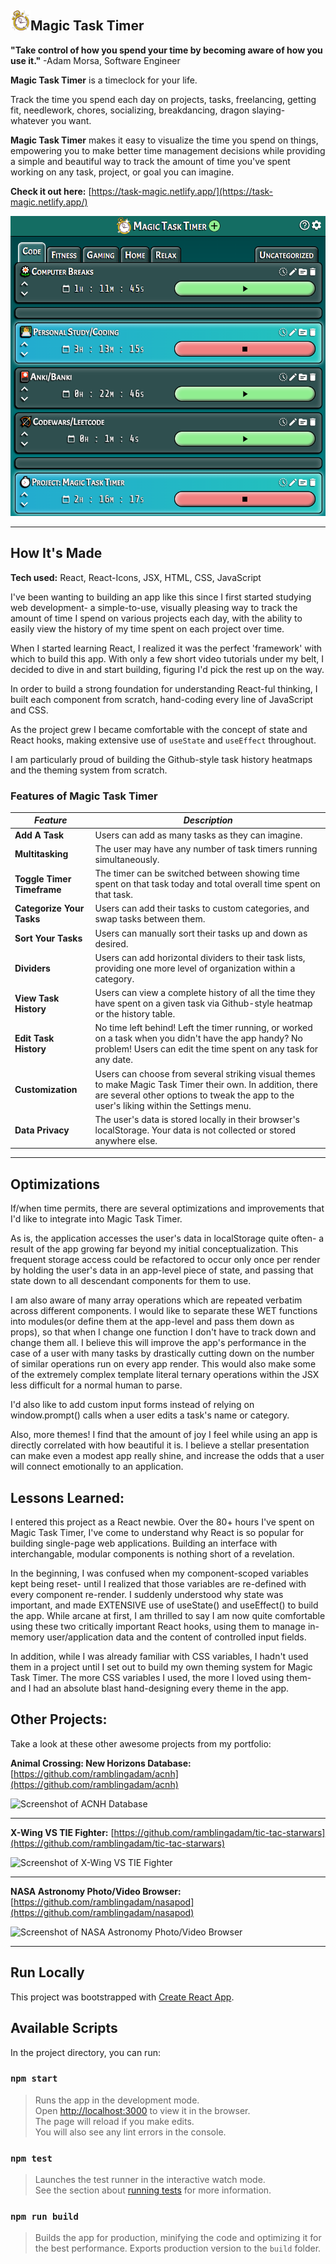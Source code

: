 ## ![Logo](./public/favicon-32x32.png)Magic Task Timer

**"Take control of how you spend your time by becoming aware of how you use it."** -Adam Morsa, Software Engineer

**Magic Task Timer** is a timeclock for your life.

Track the time you spend each day on projects, tasks, freelancing, getting fit, needlework, chores, socializing, breakdancing, dragon slaying- whatever you want. 

**Magic Task Timer** makes it easy to visualize the time you spend on things, empowering you to make better time management decisions while providing a simple and beautiful way to track the amount of time you've spent working on any task, project, or goal you can imagine.

**Check it out here:** [https://task-magic.netlify.app/](https://task-magic.netlify.app/)

![Screenshot of Magic Task Timer](./public/screenshot.png)

---

## How It's Made
**Tech used:** React, React-Icons, JSX, HTML, CSS, JavaScript

I've been wanting to building an app like this since I first started studying web development- a simple-to-use, visually pleasing way to track the amount of time I spend on various projects each day, with the ability to easily view the history of my time spent on each project over time.

When I started learning React, I realized it was the perfect 'framework' with which to build this app. With only a few short video tutorials under my belt, I decided to dive in and start building, figuring I'd pick the rest up on the way.

In order to build a strong foundation for understanding React-ful thinking, I built each component from scratch, hand-coding every line of JavaScript and CSS.

As the project grew I became comfortable with the concept of state and React hooks, making extensive use of <code>useState</code> and <code>useEffect</code> throughout.

I am particularly proud of building the Github-style task history heatmaps and the theming system from scratch.

### Features of Magic Task Timer

| *Feature*|*Description*|
|---|---|
| **Add A Task** | Users can add as many tasks as they can imagine. |
| **Multitasking** | The user may have any number of task timers running simultaneously. |
| **Toggle Timer Timeframe** | The timer can be switched between showing time spent on that task today and total overall time spent on that task. |
| **Categorize Your Tasks** | Users can add their tasks to custom categories, and swap tasks between them. |
| **Sort Your Tasks** | Users can manually sort their tasks up and down as desired. |
| **Dividers** | Users can add horizontal dividers to their task lists, providing one more level of organization within a category. |
| **View Task History** | Users can view a complete history of all the time they have spent on a given task via Github-style heatmap or the history table. |
| **Edit Task History** | No time left behind! Left the timer running, or worked on a task when you didn't have the app handy? No problem! Users can edit the time spent on any task for any date.|
| **Customization** | Users can choose from several striking visual themes to make Magic Task Timer their own. In addition, there are several other options to tweak the app to the user's liking within the Settings menu. |
| **Data Privacy** | The user's data is stored locally in their browser's localStorage. Your data is not collected or stored anywhere else. |


---


## Optimizations

If/when time permits, there are several optimizations and improvements that I'd like to integrate into Magic Task Timer.

As is, the application accesses the user's data in localStorage quite often- a result of the app growing far beyond my initial conceptualization. This frequent storage access could be refactored to occur only once per render by holding the user's data in an app-level piece of state, and passing that state down to all descendant components for them to use.

I am also aware of many array operations which are repeated verbatim across different components. I would like to separate these WET functions into modules(or define them at the app-level and pass them down as props), so that when I change one function I don't have to track down and change them all. I believe this will improve the app's performance in the case of a user with many tasks by drastically cutting down on the number of similar operations run on every app render. This would also make some of the extremely complex template literal ternary operations within the JSX less difficult for a normal human to parse.

I'd also like to add custom input forms instead of relying on window.prompt() calls when a user edits a task's name or category.

Also, more themes! I find that the amount of joy I feel while using an app is directly correlated with how beautiful it is. I believe a stellar presentation can make even a modest app really shine, and increase the odds that a user will connect emotionally to an application.

## Lessons Learned:

I entered this project as a React newbie. Over the 80+ hours I've spent on Magic Task Timer, I've come to understand why React is so popular for building single-page web applications. Building an interface with interchangable, modular components is nothing short of a revelation.

In the beginning, I was confused when my component-scoped variables kept being reset- until I realized that those variables are re-defined with every component re-render. I suddenly understood why state was important, and made EXTENSIVE use of useState() and useEffect() to build the app. While arcane at first, I am thrilled to say I am now quite comfortable using these two critically important React hooks, using them to manage in-memory user/application data and the content of controlled input fields.

In addition, while I was already familiar with CSS variables, I hadn't used them in a project until I set out to build my own theming system for Magic Task Timer. The more CSS variables I used, the more I loved using them- and I had an absolute blast hand-designing every theme in the app.

## Other Projects:
Take a look at these other awesome projects from my portfolio:

**Animal Crossing: New Horizons Database:** [https://github.com/ramblingadam/acnh](https://github.com/ramblingadam/acnh)

![Screenshot of ACNH Database](https://user-images.githubusercontent.com/96756923/170849487-39d5a25f-0ad3-4494-a325-d4502610b54e.gif)

---

**X-Wing VS TIE Fighter:** [https://github.com/ramblingadam/tic-tac-starwars](https://github.com/ramblingadam/tic-tac-starwars)

![Screenshot of X-Wing VS TIE Fighter](https://user-images.githubusercontent.com/96756923/170849366-e1b8d33b-6236-46f1-8dd9-b38fd2c27380.gif)

---

**NASA Astronomy Photo/Video Browser:** [https://github.com/ramblingadam/nasapod](https://github.com/ramblingadam/nasapod)

![Screenshot of NASA Astronomy Photo/Video Browser](https://user-images.githubusercontent.com/96756923/170848850-67f872fc-b92e-438b-add6-47d83673d3c9.gif)

---

## Run Locally

This project was bootstrapped with [Create React App](https://github.com/facebook/create-react-app).

## Available Scripts

In the project directory, you can run:

### `npm start`

> Runs the app in the development mode.  
> Open [http://localhost:3000](http://localhost:3000) to view it in the browser.  
> The page will reload if you make edits.  
> You will also see any lint errors in the console.

### `npm test`

> Launches the test runner in the interactive watch mode.  
> See the section about [running tests](https://facebook.github.io/create-react-app/docs/running-tests) for more information.

### `npm run build`

> Builds the app for production, minifying the code and optimizing it for the best performance.
> Exports production version to the `build` folder.  
